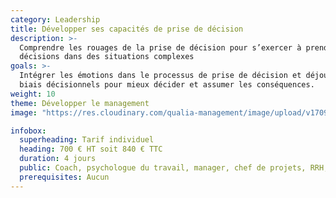 ```yaml
---
category: Leadership
title: Développer ses capacités de prise de décision
description: >-
  Comprendre les rouages de la prise de décision pour s’exercer à prendre des
  décisions dans des situations complexes
goals: >-
  Intégrer les émotions dans le processus de prise de décision et déjouer les
  biais décisionnels pour mieux décider et assumer les conséquences.
weight: 10
theme: Développer le management
image: "https://res.cloudinary.com/qualia-management/image/upload/v1709193921/flower_xtyxkp.jpg"

infobox:
  superheading: Tarif individuel
  heading: 700 € HT soit 840 € TTC
  duration: 4 jours
  public: Coach, psychologue du travail, manager, chef de projets, RRH, consultant
  prerequisites: Aucun
---
```

